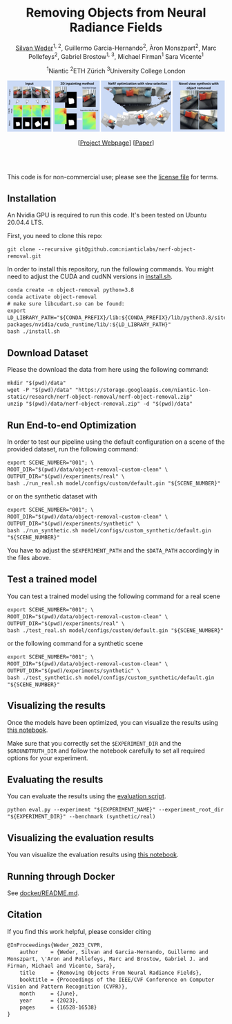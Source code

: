 <div align="center">
<h1> Removing Objects from Neural Radiance Fields </h1>
<a href="https://www.silvanweder.com">Silvan Weder</a><sup>1, 2</sup>, <a>Guillermo Garcia-Hernando</a><sup>2</sup>, <a >&Agraveron Monszpart</a><sup>2</sup>, <a >Marc Pollefeys</a><sup>2</sup>, <a>Gabriel Brostow</a><sup>1, 3</sup>,  <a >Michael Firman</a><sup>1</sup>  <a>Sara Vicente</a><sup>1</sup> 
  
<sup>1</sup>Niantic <sup>2</sup>ETH Zürich <sup>3</sup>University College London
  
![teaser](./assets/teaser.png)

[[Project Webpage](https://nianticlabs.github.io/nerf-object-removal/)]
[[Paper](https://nianticlabs.github.io/nerf-object-removal/resources/RemovingObjectsFromNeRFs.pdf)]

</div>
<br><br>

This code is for non-commercial use; please see the [license file](LICENSE) for terms.

## Installation

An Nvidia GPU is required to run this code. It's been tested on Ubuntu 20.04.4 LTS.

First, you need to clone this repo:

```shell
git clone --recursive git@github.com:nianticlabs/nerf-object-removal.git
```

In order to install this repository, run the following commands. You might need to adjust the CUDA and cudNN versions in [install.sh](install.sh).

```shell
conda create -n object-removal python=3.8
conda activate object-removal
# make sure libcudart.so can be found:
export LD_LIBRARY_PATH="${CONDA_PREFIX}/lib:${CONDA_PREFIX}/lib/python3.8/site-packages/nvidia/cuda_runtime/lib/:${LD_LIBRARY_PATH}"
bash ./install.sh
```

## Download Dataset

Please the download the data from here using the following command:

```shell
mkdir "$(pwd)/data"
wget -P "$(pwd)/data" "https://storage.googleapis.com/niantic-lon-static/research/nerf-object-removal/nerf-object-removal.zip"
unzip "$(pwd)/data/nerf-object-removal.zip" -d "$(pwd)/data"
```

## Run End-to-end Optimization

In order to test our pipeline using the default configuration on a scene of the provided dataset, run the following command:

```shell
export SCENE_NUMBER="001"; \
ROOT_DIR="$(pwd)/data/object-removal-custom-clean" \
OUTPUT_DIR="$(pwd)/experiments/real" \
bash ./run_real.sh model/configs/custom/default.gin "${SCENE_NUMBER}"
```

or on the synthetic dataset with

```shell
export SCENE_NUMBER="001"; \
ROOT_DIR="$(pwd)/data/object-removal-custom-clean" \
OUTPUT_DIR="$(pwd)/experiments/synthetic" \
bash ./run_synthetic.sh model/configs/custom_synthetic/default.gin "${SCENE_NUMBER}"
```

You have to adjust the ```$EXPERIMENT_PATH``` and the ```$DATA_PATH``` accordingly in the files above.


## Test a trained model

You can test a trained model using the following command for a real scene

```shell
export SCENE_NUMBER="001"; \
ROOT_DIR="$(pwd)/data/object-removal-custom-clean" \
OUTPUT_DIR="$(pwd)/experiments/real" \
bash ./test_real.sh model/configs/custom/default.gin "${SCENE_NUMBER}"
```

or the following command for a synthetic scene

```shell
export SCENE_NUMBER="001"; \
ROOT_DIR="$(pwd)/data/object-removal-custom-clean" \
OUTPUT_DIR="$(pwd)/experiments/synthetic" \
bash ./test_synthetic.sh model/configs/custom_synthetic/default.gin "${SCENE_NUMBER}"
```


## Visualizing the results

Once the models have been optimized, you can visualize the results using [this notebook](notebooks/vis_experiment.ipynb).

Make sure that you correctly set the ```$EXPERIMENT_DIR``` and the ```$GROUNDTRUTH_DIR``` and follow the notebook carefully to set all required options for your experiment. 

## Evaluating the results

You can evaluate the results using the [evaluation script](evaluation/eval.py).

```shell
python eval.py --experiment "${EXPERIMENT_NAME}" --experiment_root_dir "${EXPERIMENT_DIR}" --benchmark (synthetic/real)
```

## Visualizing the evaluation results

You van visualize the evaluation results using [this notebook](notebooks/vis_results.ipynb).

## Running through Docker

See [docker/README.md](docker/README.md).

## Citation

If you find this work helpful, please consider citing

```
@InProceedings{Weder_2023_CVPR,
    author    = {Weder, Silvan and Garcia-Hernando, Guillermo and Monszpart, \'Aron and Pollefeys, Marc and Brostow, Gabriel J. and Firman, Michael and Vicente, Sara},
    title     = {Removing Objects From Neural Radiance Fields},
    booktitle = {Proceedings of the IEEE/CVF Conference on Computer Vision and Pattern Recognition (CVPR)},
    month     = {June},
    year      = {2023},
    pages     = {16528-16538}
}
```
